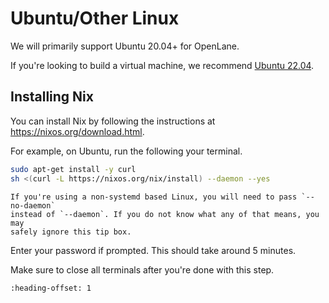 # Ubuntu/Other Linux

We will primarily support Ubuntu 20.04+ for OpenLane.

If you're looking to build a virtual machine, we recommend [Ubuntu 22.04](https://releases.ubuntu.com/jammy/).

## Installing Nix

You can install Nix by following the instructions at https://nixos.org/download.html.

For example, on Ubuntu, run the following your terminal.

```sh
sudo apt-get install -y curl
sh <(curl -L https://nixos.org/nix/install) --daemon --yes
```

```{tip}
If you're using a non-systemd based Linux, you will need to pass `--no-daemon`
instead of `--daemon`. If you do not know what any of that means, you may
safely ignore this tip box.
```

Enter your password if prompted. This should take around 5 minutes.

Make sure to close all terminals after you're done with this step.

```{include} _common.md
:heading-offset: 1
```
